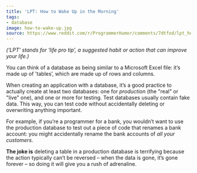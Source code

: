 ```yaml
---
title: 'LPT: How to Wake Up in the Morning'
tags:
- database
image: how-to-wake-up.jpg
source: https://www.reddit.com/r/ProgrammerHumor/comments/7dtfod/lpt_how_to_wake_up_in_the_morning/
---
```


_(‘LPT’ stands for 'life pro tip’, a suggested habit or action that can improve your life.)_

You can think of a database as being similar to a Microsoft Excel file: it’s made up of 'tables’, which are made up of rows and columns.

When creating an application with a database, it’s a good practice to actually create at least two databases: one for _production_ (the "real" or "live" one), and one or more for testing. Test databases usually contain fake data. This way, you can test code without accidentally deleting or overwriting anything important.

For example, if you’re a programmer for a bank, you wouldn’t want to use the production database to test out a piece of code that renames a bank account: you might accidentally rename the bank accounts of _all your customers_.

**The joke is** deleting a table in a production database is terrifying because the action typically can’t be reversed – when the data is gone, it’s gone forever – so doing it will give you a rush of adrenaline.